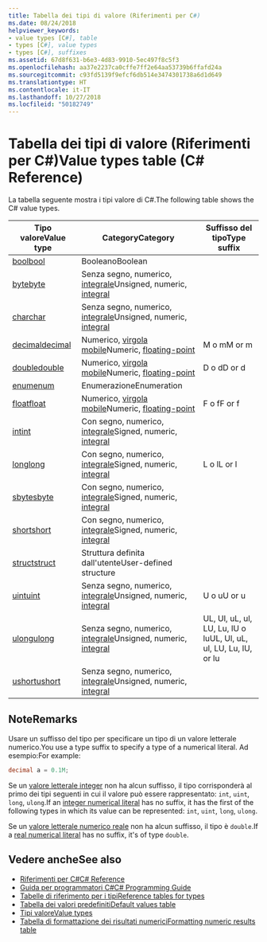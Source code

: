 ```yaml
---
title: Tabella dei tipi di valore (Riferimenti per C#)
ms.date: 08/24/2018
helpviewer_keywords:
- value types [C#], table
- types [C#], value types
- types [C#], suffixes
ms.assetid: 67d8f631-b6e3-4d83-9910-5ec497f8c5f3
ms.openlocfilehash: aa37e2237ca0cffe7ff2e64aa53739b6ffafd24a
ms.sourcegitcommit: c93fd5139f9efcf6db514e3474301738a6d1d649
ms.translationtype: HT
ms.contentlocale: it-IT
ms.lasthandoff: 10/27/2018
ms.locfileid: "50182749"
---
```

# <a name="value-types-table-c-reference"></a><span data-ttu-id="87c5d-102">Tabella dei tipi di valore (Riferimenti per C#)</span><span class="sxs-lookup"><span data-stu-id="87c5d-102">Value types table (C# Reference)</span></span>

<span data-ttu-id="87c5d-103">La tabella seguente mostra i tipi valore di C#.</span><span class="sxs-lookup"><span data-stu-id="87c5d-103">The following table shows the C# value types.</span></span>  
  
|<span data-ttu-id="87c5d-104">Tipo valore</span><span class="sxs-lookup"><span data-stu-id="87c5d-104">Value type</span></span>|<span data-ttu-id="87c5d-105">Category</span><span class="sxs-lookup"><span data-stu-id="87c5d-105">Category</span></span>|<span data-ttu-id="87c5d-106">Suffisso del tipo</span><span class="sxs-lookup"><span data-stu-id="87c5d-106">Type suffix</span></span>|  
|----------------|--------------|-----------------|  
|[<span data-ttu-id="87c5d-107">bool</span><span class="sxs-lookup"><span data-stu-id="87c5d-107">bool</span></span>](bool.md)|<span data-ttu-id="87c5d-108">Booleano</span><span class="sxs-lookup"><span data-stu-id="87c5d-108">Boolean</span></span>||  
|[<span data-ttu-id="87c5d-109">byte</span><span class="sxs-lookup"><span data-stu-id="87c5d-109">byte</span></span>](byte.md)|<span data-ttu-id="87c5d-110">Senza segno, numerico, [integrale](integral-types-table.md)</span><span class="sxs-lookup"><span data-stu-id="87c5d-110">Unsigned, numeric, [integral](integral-types-table.md)</span></span>||  
|[<span data-ttu-id="87c5d-111">char</span><span class="sxs-lookup"><span data-stu-id="87c5d-111">char</span></span>](char.md)|<span data-ttu-id="87c5d-112">Senza segno, numerico, [integrale](integral-types-table.md)</span><span class="sxs-lookup"><span data-stu-id="87c5d-112">Unsigned, numeric, [integral](integral-types-table.md)</span></span>||  
|[<span data-ttu-id="87c5d-113">decimal</span><span class="sxs-lookup"><span data-stu-id="87c5d-113">decimal</span></span>](decimal.md)|<span data-ttu-id="87c5d-114">Numerico, [virgola mobile](floating-point-types-table.md)</span><span class="sxs-lookup"><span data-stu-id="87c5d-114">Numeric, [floating-point](floating-point-types-table.md)</span></span>|<span data-ttu-id="87c5d-115">M o m</span><span class="sxs-lookup"><span data-stu-id="87c5d-115">M or m</span></span>|  
|[<span data-ttu-id="87c5d-116">double</span><span class="sxs-lookup"><span data-stu-id="87c5d-116">double</span></span>](double.md)|<span data-ttu-id="87c5d-117">Numerico, [virgola mobile](floating-point-types-table.md)</span><span class="sxs-lookup"><span data-stu-id="87c5d-117">Numeric, [floating-point](floating-point-types-table.md)</span></span>|<span data-ttu-id="87c5d-118">D o d</span><span class="sxs-lookup"><span data-stu-id="87c5d-118">D or d</span></span>|  
|[<span data-ttu-id="87c5d-119">enum</span><span class="sxs-lookup"><span data-stu-id="87c5d-119">enum</span></span>](enum.md)|<span data-ttu-id="87c5d-120">Enumerazione</span><span class="sxs-lookup"><span data-stu-id="87c5d-120">Enumeration</span></span>||  
|[<span data-ttu-id="87c5d-121">float</span><span class="sxs-lookup"><span data-stu-id="87c5d-121">float</span></span>](float.md)|<span data-ttu-id="87c5d-122">Numerico, [virgola mobile](floating-point-types-table.md)</span><span class="sxs-lookup"><span data-stu-id="87c5d-122">Numeric, [floating-point](floating-point-types-table.md)</span></span>|<span data-ttu-id="87c5d-123">F o f</span><span class="sxs-lookup"><span data-stu-id="87c5d-123">F or f</span></span>|  
|[<span data-ttu-id="87c5d-124">int</span><span class="sxs-lookup"><span data-stu-id="87c5d-124">int</span></span>](int.md)|<span data-ttu-id="87c5d-125">Con segno, numerico, [integrale](integral-types-table.md)</span><span class="sxs-lookup"><span data-stu-id="87c5d-125">Signed, numeric, [integral](integral-types-table.md)</span></span>||  
|[<span data-ttu-id="87c5d-126">long</span><span class="sxs-lookup"><span data-stu-id="87c5d-126">long</span></span>](long.md)|<span data-ttu-id="87c5d-127">Con segno, numerico, [integrale](integral-types-table.md)</span><span class="sxs-lookup"><span data-stu-id="87c5d-127">Signed, numeric, [integral](integral-types-table.md)</span></span>|<span data-ttu-id="87c5d-128">L o l</span><span class="sxs-lookup"><span data-stu-id="87c5d-128">L or l</span></span>|  
|[<span data-ttu-id="87c5d-129">sbyte</span><span class="sxs-lookup"><span data-stu-id="87c5d-129">sbyte</span></span>](sbyte.md)|<span data-ttu-id="87c5d-130">Con segno, numerico, [integrale](integral-types-table.md)</span><span class="sxs-lookup"><span data-stu-id="87c5d-130">Signed, numeric, [integral](integral-types-table.md)</span></span>||  
|[<span data-ttu-id="87c5d-131">short</span><span class="sxs-lookup"><span data-stu-id="87c5d-131">short</span></span>](short.md)|<span data-ttu-id="87c5d-132">Con segno, numerico, [integrale](integral-types-table.md)</span><span class="sxs-lookup"><span data-stu-id="87c5d-132">Signed, numeric, [integral](integral-types-table.md)</span></span>||  
|[<span data-ttu-id="87c5d-133">struct</span><span class="sxs-lookup"><span data-stu-id="87c5d-133">struct</span></span>](struct.md)|<span data-ttu-id="87c5d-134">Struttura definita dall'utente</span><span class="sxs-lookup"><span data-stu-id="87c5d-134">User-defined structure</span></span>||  
|[<span data-ttu-id="87c5d-135">uint</span><span class="sxs-lookup"><span data-stu-id="87c5d-135">uint</span></span>](uint.md)|<span data-ttu-id="87c5d-136">Senza segno, numerico, [integrale](integral-types-table.md)</span><span class="sxs-lookup"><span data-stu-id="87c5d-136">Unsigned, numeric, [integral](integral-types-table.md)</span></span>|<span data-ttu-id="87c5d-137">U o u</span><span class="sxs-lookup"><span data-stu-id="87c5d-137">U or u</span></span>|  
|[<span data-ttu-id="87c5d-138">ulong</span><span class="sxs-lookup"><span data-stu-id="87c5d-138">ulong</span></span>](ulong.md)|<span data-ttu-id="87c5d-139">Senza segno, numerico, [integrale](integral-types-table.md)</span><span class="sxs-lookup"><span data-stu-id="87c5d-139">Unsigned, numeric, [integral](integral-types-table.md)</span></span>|<span data-ttu-id="87c5d-140">UL, Ul, uL, ul, LU, Lu, lU o lu</span><span class="sxs-lookup"><span data-stu-id="87c5d-140">UL, Ul, uL, ul, LU, Lu, lU, or lu</span></span>|  
|[<span data-ttu-id="87c5d-141">ushort</span><span class="sxs-lookup"><span data-stu-id="87c5d-141">ushort</span></span>](ushort.md)|<span data-ttu-id="87c5d-142">Senza segno, numerico, [integrale](integral-types-table.md)</span><span class="sxs-lookup"><span data-stu-id="87c5d-142">Unsigned, numeric, [integral](integral-types-table.md)</span></span>||  

## <a name="remarks"></a><span data-ttu-id="87c5d-143">Note</span><span class="sxs-lookup"><span data-stu-id="87c5d-143">Remarks</span></span>

<span data-ttu-id="87c5d-144">Usare un suffisso del tipo per specificare un tipo di un valore letterale numerico.</span><span class="sxs-lookup"><span data-stu-id="87c5d-144">You use a type suffix to specify a type of a numerical literal.</span></span> <span data-ttu-id="87c5d-145">Ad esempio:</span><span class="sxs-lookup"><span data-stu-id="87c5d-145">For example:</span></span>

```csharp
decimal a = 0.1M;
```

<span data-ttu-id="87c5d-146">Se un [valore letterale integer](~/_csharplang/spec/lexical-structure.md#integer-literals) non ha alcun suffisso, il tipo corrisponderà al primo dei tipi seguenti in cui il valore può essere rappresentato: `int`, `uint`, `long`, `ulong`.</span><span class="sxs-lookup"><span data-stu-id="87c5d-146">If an [integer numerical literal](~/_csharplang/spec/lexical-structure.md#integer-literals) has no suffix, it has the first of the following types in which its value can be represented: `int`, `uint`, `long`, `ulong`.</span></span>

<span data-ttu-id="87c5d-147">Se un [valore letterale numerico reale](~/_csharplang/spec/lexical-structure.md#real-literals) non ha alcun suffisso, il tipo è `double`.</span><span class="sxs-lookup"><span data-stu-id="87c5d-147">If a [real numerical literal](~/_csharplang/spec/lexical-structure.md#real-literals) has no suffix, it's of type `double`.</span></span>

## <a name="see-also"></a><span data-ttu-id="87c5d-148">Vedere anche</span><span class="sxs-lookup"><span data-stu-id="87c5d-148">See also</span></span>

- [<span data-ttu-id="87c5d-149">Riferimenti per C#</span><span class="sxs-lookup"><span data-stu-id="87c5d-149">C# Reference</span></span>](../index.md)
- [<span data-ttu-id="87c5d-150">Guida per programmatori C#</span><span class="sxs-lookup"><span data-stu-id="87c5d-150">C# Programming Guide</span></span>](../../programming-guide/index.md)
- [<span data-ttu-id="87c5d-151">Tabelle di riferimento per i tipi</span><span class="sxs-lookup"><span data-stu-id="87c5d-151">Reference tables for types</span></span>](reference-tables-for-types.md)
- [<span data-ttu-id="87c5d-152">Tabella dei valori predefiniti</span><span class="sxs-lookup"><span data-stu-id="87c5d-152">Default values table</span></span>](default-values-table.md)
- [<span data-ttu-id="87c5d-153">Tipi valore</span><span class="sxs-lookup"><span data-stu-id="87c5d-153">Value types</span></span>](value-types.md)
- [<span data-ttu-id="87c5d-154">Tabella di formattazione dei risultati numerici</span><span class="sxs-lookup"><span data-stu-id="87c5d-154">Formatting numeric results table</span></span>](formatting-numeric-results-table.md)
